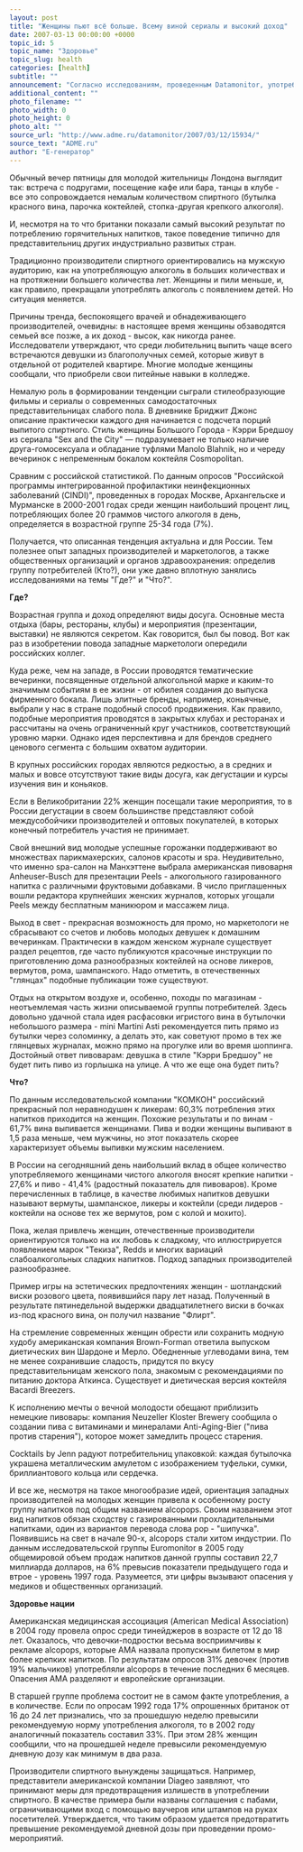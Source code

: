 ```yaml
---
layout: post
title: "Женщины пьют всё больше. Всему виной сериалы и высокий доход"
date: 2007-03-13 00:00:00 +0000
topic_id: 5
topic_name: "Здоровье"
topic_slug: health
categories: [health]
subtitle: ""
announcement: "Согласно исследованиям, проведенным Datamonitor, употребление алкоголя молодыми женщинами растет с каждым годом. Например, с 1999 по 2004 годы общий рост потребления в этой группе по Соединенным Штатам, Великобритании и Евросоюзу составил 33%."
additional_content: ""
photo_filename: ""
photo_width: 0
photo_height: 0
photo_alt: ""
source_url: "http://www.adme.ru/datamonitor/2007/03/12/15934/"
source_text: "ADME.ru"
author: "Е-генератор"
---
```

Обычный вечер пятницы для молодой жительницы Лондона выглядит так: встреча с подругами, посещение кафе или бара, танцы в клубе - все это сопровождается немалым количеством спиртного (бутылка красного вина, парочка коктейлей, стопка-другая крепкого алкоголя).

И, несмотря на то что британки показали самый высокий результат по потреблению горячительных напитков, такое поведение типично для представительниц других индустриально развитых стран.

Традиционно производители спиртного ориентировались на мужскую аудиторию, как на употребляющую алкоголь в больших количествах и на протяжении большего количества лет. Женщины и пили меньше, и, как правило, прекращали употреблять алкоголь с появлением детей. Но ситуация меняется.

Причины тренда, беспокоящего врачей и обнадеживающего производителей, очевидны: в настоящее время женщины обзаводятся семьей все позже, а их доход - высок, как никогда ранее. Исследователи утверждают, что среди любительниц выпить чаще всего встречаются девушки из благополучных семей, которые живут в отдельной от родителей квартире. Многие молодые женщины сообщали, что приобрели свои питейные навыки в колледже.

Немалую роль в формировании тенденции сыграли стилеобразующие фильмы и сериалы о современных самодостаточных представительницах слабого пола. В дневнике Бриджит Джонс описание практически каждого дня начинается с подсчета порций выпитого спиртного. Стиль женщины Большого Города - Кэрри Бредшоу из сериала "Sex and the City" &mdash; подразумевает не только наличие друга-гомосексуала и обладание туфлями Manolo Blahnik, но и череду вечеринок с непременным бокалом коктейля Cosmopolitan.

Сравним с российской статистикой. По данным опросов "Российской программы интегрированной профилактики неинфекционных заболеваний (CINDI)", проведенных в городах Москве, Архангельске и Мурманске в 2000-2001 годах среди женщин наибольший процент лиц, потребляющих более 20 граммов чистого алкоголя в день, определяется в возрастной группе 25-34 года (7%).

Получается, что описанная тенденция актуальна и для России. Тем полезнее опыт западных производителей и маркетологов, а также общественных организаций и органов здравоохранения: определив группу потребителей (Кто?), они уже давно вплотную занялись исследованиями на темы "Где?" и "Что?".

<strong>Где?</strong>

Возрастная группа и доход определяют виды досуга. Основные места отдыха (бары, рестораны, клубы) и мероприятия (презентации, выставки) не являются секретом. Как говорится, был бы повод. Вот как раз в изобретении повода западные маркетологи опередили российских коллег.

Куда реже, чем на западе, в России проводятся тематические вечеринки, посвященные отдельной алкогольной марке и каким-то значимым событиям в ее жизни - от юбилея создания до выпуска фирменного бокала. Лишь элитные бренды, например, коньячные, выбрали у нас в стране подобный способ продвижения. Как правило, подобные мероприятия проводятся в закрытых клубах и ресторанах и рассчитаны на очень ограниченный круг участников, соответствующий уровню марки. Однако идея перспективна и для брендов среднего ценового сегмента с большим охватом аудитории.

В крупных российских городах являются редкостью, а в средних и малых и вовсе отсутствуют такие виды досуга, как дегустации и курсы изучения вин и коньяков.

Если в Великобритании 22% женщин посещали такие мероприятия, то в России дегустации в своем большинстве представляют собой междусобойчики производителей и оптовых покупателей, в которых конечный потребитель участия не принимает.

Свой внешний вид молодые успешные горожанки поддерживают во множествах парикмахерских, салонов красоты и spa. Неудивительно, что именно spa-салон на Манхэттене выбрала американская пивоварня Anheuser-Busch для презентации Peels - алкогольного газированного напитка с различными фруктовыми добавками. В число приглашенных вошли редактора крупнейших женских журналов, которых угощали Peels между бесплатным маникюром и массажем лица.

Выход в свет - прекрасная возможность для промо, но маркетологи не сбрасывают со счетов и любовь молодых девушек к домашним вечеринкам. Практически в каждом женском журнале существует раздел рецептов, где часто публикуются красочные инструкции по приготовлению дома разнообразных коктейлей на основе ликеров, вермутов, рома, шампанского. Надо отметить, в отечественных "глянцах" подобные публикации тоже существуют.

Отдых на открытом воздухе и, особенно, походы по магазинам - неотъемлемая часть жизни описываемой группы потребителей. Здесь довольно удачной стала идея расфасовки игристого вина в бутылочки небольшого размера - mini Martini Asti рекомендуется пить прямо из бутылки через соломинку, а делать это, как советуют промо в тех же глянцевых журналах, можно прямо на прогулке или во время шоппинга. Достойный ответ пивоварам: девушка в стиле "Кэрри Бредшоу" не будет пить пиво из горлышка на улице. А что же еще она будет пить?

<strong>Что?</strong>

По данным исследовательской компании "КОМКОН" российский прекрасный пол неравнодушен к ликерам: 60,3% потребления этих напитков приходится на женщин. Похожие результаты и по винам - 61,7% вина выпивается женщинами. Пива и водки женщины выпивают в 1,5 раза меньше, чем мужчины, но этот показатель скорее характеризует объемы выпивки мужским населением. 

В России на сегодняшний день наибольший вклад в общее количество употребляемого женщинами чистого алкоголя вносят крепкие напитки - 27,6% и пиво - 41,4% (радостный показатель для пивоваров). Кроме перечисленных в таблице, в качестве любимых напитков девушки называют вермуты, шампанское, ликеры и коктейли (среди лидеров - коктейли на основе тех же вермутов, ром с колой и мохито).

Пока, желая привлечь женщин, отечественные производители ориентируются только на их любовь к сладкому, что иллюстрируется появлением марок "Текиза", Redds и многих вариаций слабоалкогольных сладких напитков. Подход западных производителей разнообразнее.

Пример игры на эстетических предпочтениях женщин - шотландский виски розового цвета, появившийся пару лет назад. Полученный в результате пятинедельной выдержки двадцатилетнего виски в бочках из-под красного вина, он получил название "Флирт".

На стремление современных женщин обрести или сохранить модную худобу американская компания Brown-Forman ответила выпуском диетических вин Шардоне и Мерло. Обедненные углеводами вина, тем не менее сохранившие сладость, придутся по вкусу представительницам женского пола, знакомым с рекомендациями по питанию доктора Аткинса. Существует и диетическая версия коктейля Bacardi Breezers.

К исполнению мечты о вечной молодости обещают приблизить немецкие пивовары: компания Neuzeller Kloster Brewery сообщила о создании пива с витаминами и минералами Anti-Aging-Bier ("пива против старения"), которое может замедлить процесс старения.

Cocktails by Jenn радуют потребительниц упаковкой: каждая бутылочка украшена металлическим амулетом с изображением туфельки, сумки, бриллиантового кольца или сердечка.

И все же, несмотря на такое многообразие идей, ориентация западных производителей на молодых женщин привела к особенному росту группу напитков под общим названием alcopops. Своим названием этот вид напитков обязан сходству с газированными прохладительными напитками, один из вариантов перевода слова pop - "шипучка". Появившись на свет в начале 90-х, alcopops стали хитом индустрии. По данным исследовательской группы Euromonitor в 2005 году общемировой объем продаж напитков данной группы составил 22,7 миллиарда долларов, на 6% превысив показатели предыдущего года и втрое - уровень 1997 года. Разумеется, эти цифры вызывают опасения у медиков и общественных организаций.

<strong>Здоровье нации</strong>

Американская медицинская ассоциация (American Medical Association) в 2004 году провела опрос среди тинейджеров в возрасте от 12 до 18 лет. Оказалось, что девочки-подростки весьма восприимчивы к рекламе alcopops, которые AMA назвала пропускным билетом в мир более крепких напитков. По результатам опросов 31% девочек (против 19% мальчиков) употребляли alcopops в течение последних 6 месяцев. Опасения AMA разделяют и европейские организации.

В старшей группе проблема состоит не в самом факте употребления, а в количестве. Если по опросам 1992 года 17% опрошенных британок от 16 до 24 лет признались, что за прошедшую неделю превысили рекомендуемую норму употребления алкоголя, то в 2002 году аналогичный показатель составил 33%. При этом 28% женщин сообщили, что на прошедшей неделе превысили рекомендуемую дневную дозу как минимум в два раза.

Производители спиртного вынуждены защищаться. Например, представители американской компании Diageo заявляют, что принимают меры для предотвращения излишеств в употреблении спиртного. В качестве примера были названы соглашения с пабами, ограничивающими вход с помощью ваучеров или штампов на руках посетителей. Утверждается, что таким образом удается предотвратить превышение рекомендуемой дневной дозы при проведении промо-мероприятий.
